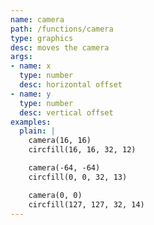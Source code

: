 ```yaml
---
name: camera
path: /functions/camera
type: graphics
desc: moves the camera
args:
- name: x
  type: number
  desc: horizontal offset
- name: y
  type: number
  desc: vertical offset
examples:
  plain: |
    camera(16, 16)
    circfill(16, 16, 32, 12)

    camera(-64, -64)
    circfill(0, 0, 32, 13)

    camera(0, 0)
    circfill(127, 127, 32, 14)
---
```


